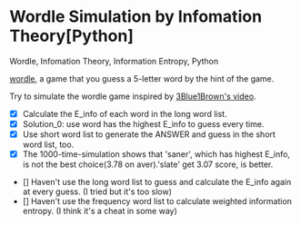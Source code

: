 # Wordle Simulation by Infomation Theory[Python]

 Wordle, Infomation Theory, Information Entropy, Python

[wordle](https://wordlegame.org), a game that you guess a 5-letter word by the hint of the game.

Try to simulate the wordle game inspired by [3Blue1Brown's video](https://www.youtube.com/watch?v=v68zYyaEmEA).

- [x] Calculate the E_info of each word in the long word list.
- [x] Solution_0: use word has the highest E_info to guess every time.
- [x] Use short word list to generate the ANSWER and guess in the short word list, too.
- [x] The 1000-time-simulation shows that 'saner', which has highest E_info, is not the best choice(3.78 on aver).'slate' get 3.07 score, is better.
- [] Haven't use the long word list to guess and calculate the E_info again at every guess. (I tried but it's too slow)
- [] Haven't use the frequency word list to calculate weighted information entropy. (I think it's a cheat in some way)